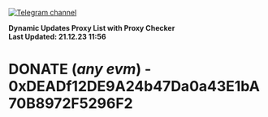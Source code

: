 [![Telegram channel](https://img.shields.io/endpoint?url=https://runkit.io/damiankrawczyk/telegram-badge/branches/master?url=https://t.me/n4z4v0d)](https://t.me/n4z4v0d) 

**Dynamic Updates Proxy List with Proxy Checker**  
**Last Updated: 21.12.23 11:56**

# DONATE (_any evm_) - 0xDEADf12DE9A24b47Da0a43E1bA70B8972F5296F2
